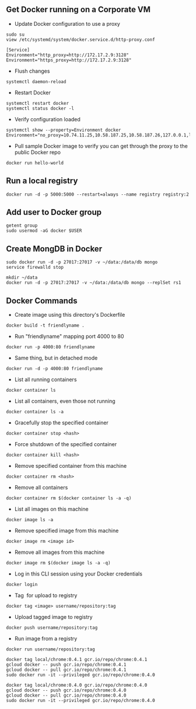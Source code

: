 ## Get Docker running on a Corporate VM

- Update Docker configuration to use a proxy

~~~~
sudo su
view /etc/systemd/system/docker.service.d/http-proxy.conf

[Service]
Environment="http_proxy=http://172.17.2.9:3128"
Environment="https_proxy=http://172.17.2.9:3128"
~~~~

- Flush changes

~~~~ 
systemctl daemon-reload
~~~~

- Restart Docker

~~~~
systemctl restart docker
systemctl status docker -l
~~~~

- Verify configuration loaded

~~~~
systemctl show --property=Environment docker
Environment="no_proxy=10.74.11.25,10.58.187.25,10.58.187.26,127.0.0.1,localhost,vradev00197.africa.net"
~~~~

- Pull sample Docker image to verify you can get through the proxy to the public Docker repo

~~~~
docker run hello-world
~~~~

## Run a local registry

~~~~
docker run -d -p 5000:5000 --restart=always --name registry registry:2
~~~~

## Add user to Docker group

~~~~
getent group
sudo usermod -aG docker $USER 
~~~~

## Create MongDB in Docker

~~~~
sudo docker run -d -p 27017:27017 -v ~/data:/data/db mongo
service firewalld stop

mkdir ~/data
docker run -d -p 27017:27017 -v ~/data:/data/db mongo --replSet rs1
~~~~

## Docker Commands

- Create image using this directory's Dockerfile

~~~~
docker build -t friendlyname .  
~~~~

- Run "friendlyname" mapping port 4000 to 80

~~~~
docker run -p 4000:80 friendlyname  	
~~~~

- Same thing, but in detached mode

~~~~
docker run -d -p 4000:80 friendlyname       
~~~~

- List all running containers

~~~~
docker container ls
~~~~

- List all containers, even those not running

~~~~
docker container ls -a          
~~~~

- Gracefully stop the specified container

~~~~
docker container stop <hash>    
~~~~

- Force shutdown of the specified container

~~~~
docker container kill <hash>    			
~~~~

- Remove specified container from this machine

~~~~
docker container rm <hash>
~~~~

- Remove all containers

~~~~
docker container rm $(docker container ls -a -q)    
~~~~

- List all images on this machine

~~~~
docker image ls -a  
~~~~

- Remove specified image from this machine

~~~~
docker image rm <image id>      
~~~~

- Remove all images from this machine

~~~~
docker image rm $(docker image ls -a -q)   		
~~~~

- Log in this CLI session using your Docker credentials

~~~~
docker login           
~~~~

- Tag <image> for upload to registry

~~~~
docker tag <image> username/repository:tag
~~~~

- Upload tagged image to registry

~~~~
docker push username/repository:tag          
~~~~

- Run image from a registry

~~~~
docker run username/repository:tag         

docker tag local/chrome:0.4.1 gcr.io/repo/chrome:0.4.1
gcloud docker -- push gcr.io/repo/chrome:0.4.1
gcloud docker -- pull gcr.io/repo/chrome:0.4.1
sudo docker run -it --privileged gcr.io/repo/chrome:0.4.0

docker tag local/chrome:0.4.0 gcr.io/repo/chrome:0.4.0
gcloud docker -- push gcr.io/repo/chrome:0.4.0
gcloud docker -- pull gcr.io/repo/chrome:0.4.0
sudo docker run -it --privileged gcr.io/repo/chrome:0.4.0 
~~~~
